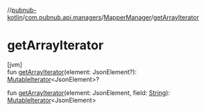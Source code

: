 //[pubnub-kotlin](../../../index.md)/[com.pubnub.api.managers](../index.md)/[MapperManager](index.md)/[getArrayIterator](get-array-iterator.md)

# getArrayIterator

[jvm]\
fun [getArrayIterator](get-array-iterator.md)(element: JsonElement?): [MutableIterator](https://kotlinlang.org/api/latest/jvm/stdlib/kotlin.collections/-mutable-iterator/index.html)&lt;JsonElement&gt;?

fun [getArrayIterator](get-array-iterator.md)(element: JsonElement, field: [String](https://kotlinlang.org/api/latest/jvm/stdlib/kotlin/-string/index.html)): [MutableIterator](https://kotlinlang.org/api/latest/jvm/stdlib/kotlin.collections/-mutable-iterator/index.html)&lt;JsonElement&gt;
